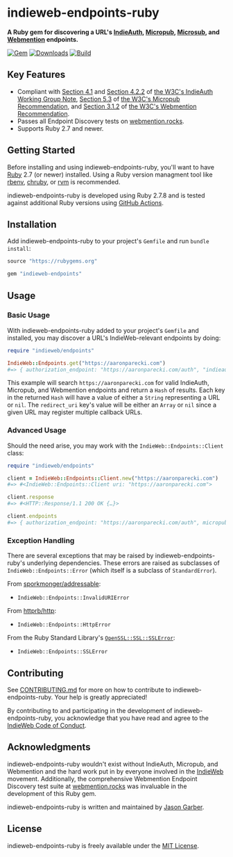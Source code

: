 # indieweb-endpoints-ruby

**A Ruby gem for discovering a URL's [IndieAuth](https://indieweb.org/IndieAuth), [Micropub](https://indieweb.org/Micropub), [Microsub](https://indieweb.org/Microsub), and [Webmention](https://indieweb.org/Webmention) endpoints.**

[![Gem](https://img.shields.io/gem/v/indieweb-endpoints.svg?logo=rubygems&style=for-the-badge)](https://rubygems.org/gems/indieweb-endpoints)
[![Downloads](https://img.shields.io/gem/dt/indieweb-endpoints.svg?logo=rubygems&style=for-the-badge)](https://rubygems.org/gems/indieweb-endpoints)
[![Build](https://img.shields.io/github/actions/workflow/status/indieweb/indieweb-endpoints-ruby/ci.yml?branch=main&logo=github&style=for-the-badge)](https://github.com/indieweb/indieweb-endpoints-ruby/actions/workflows/ci.yml)

## Key Features

- Compliant with [Section 4.1](https://www.w3.org/TR/indieauth/#discovery-by-clients) and [Section 4.2.2](https://www.w3.org/TR/indieauth/#redirect-url) of [the W3C's IndieAuth Working Group Note](https://www.w3.org/TR/indieauth/), [Section 5.3](https://www.w3.org/TR/micropub/#endpoint-discovery) of [the W3C's Micropub Recommendation](https://www.w3.org/TR/micropub/), and [Section 3.1.2](https://www.w3.org/TR/webmention/#sender-discovers-receiver-webmention-endpoint) of [the W3C's Webmention Recommendation](https://www.w3.org/TR/webmention/).
- Passes all Endpoint Discovery tests on [webmention.rocks](https://webmention.rocks).
- Supports Ruby 2.7 and newer.

## Getting Started

Before installing and using indieweb-endpoints-ruby, you'll want to have [Ruby](https://www.ruby-lang.org) 2.7 (or newer) installed. Using a Ruby version managment tool like [rbenv](https://github.com/rbenv/rbenv), [chruby](https://github.com/postmodern/chruby), or [rvm](https://github.com/rvm/rvm) is recommended.

indieweb-endpoints-ruby is developed using Ruby 2.7.8 and is tested against additional Ruby versions using [GitHub Actions](https://github.com/indieweb/indieweb-endpoints-ruby/actions).

## Installation

Add indieweb-endpoints-ruby to your project's `Gemfile` and run `bundle install`:

```ruby
source "https://rubygems.org"

gem "indieweb-endpoints"
```

## Usage

### Basic Usage

With indieweb-endpoints-ruby added to your project's `Gemfile` and installed, you may discover a URL's IndieWeb-relevant endpoints by doing:

```ruby
require "indieweb/endpoints"

IndieWeb::Endpoints.get("https://aaronparecki.com")
#=> { authorization_endpoint: "https://aaronparecki.com/auth", "indieauth-metadata": "https://aaronparecki.com/.well-known/oauth-authorization-server", micropub: "https://aaronparecki.com/micropub", microsub: "https://aperture.p3k.io/microsub/1", redirect_uri: nil, token_endpoint: "https://aaronparecki.com/auth/token", webmention: "https://webmention.io/aaronpk/webmention" }
```

This example will search `https://aaronparecki.com` for valid IndieAuth, Micropub, and Webmention endpoints and return a `Hash` of results. Each key in the returned `Hash` will have a value of either a `String` representing a URL or `nil`. The `redirect_uri` key's value will be either an `Array` or `nil` since a given URL may register multiple callback URLs.

### Advanced Usage

Should the need arise, you may work with the `IndieWeb::Endpoints::Client` class:

```ruby
require "indieweb/endpoints"

client = IndieWeb::Endpoints::Client.new("https://aaronparecki.com")
#=> #<IndieWeb::Endpoints::Client uri: "https://aaronparecki.com">

client.response
#=> #<HTTP::Response/1.1 200 OK {…}>

client.endpoints
#=> { authorization_endpoint: "https://aaronparecki.com/auth", micropub: "https://aaronparecki.com/micropub", microsub: "https://aperture.p3k.io/microsub/1", redirect_uri: nil, token_endpoint: "https://aaronparecki.com/auth/token", webmention: "https://webmention.io/aaronpk/webmention" }
```

### Exception Handling

There are several exceptions that may be raised by indieweb-endpoints-ruby's underlying dependencies. These errors are raised as subclasses of `IndieWeb::Endpoints::Error` (which itself is a subclass of `StandardError`).

From [sporkmonger/addressable](https://github.com/sporkmonger/addressable):

- `IndieWeb::Endpoints::InvalidURIError`

From [httprb/http](https://github.com/httprb/http):

- `IndieWeb::Endpoints::HttpError`

From the Ruby Standard Library's [`OpenSSL::SSL::SSLError`](https://ruby-doc.org/stdlib-2.7.8/libdoc/openssl/rdoc/OpenSSL/SSL/SSLError.html):

- `IndieWeb::Endpoints::SSLError`

## Contributing

See [CONTRIBUTING.md](https://github.com/indieweb/indieweb-endpoints-ruby/blob/main/CONTRIBUTING.md) for more on how to contribute to indieweb-endpoints-ruby. Your help is greatly appreciated!

By contributing to and participating in the development of indieweb-endpoints-ruby, you acknowledge that you have read and agree to the [IndieWeb Code of Conduct](https://indieweb.org/code-of-conduct).

## Acknowledgments

indieweb-endpoints-ruby wouldn't exist without IndieAuth, Micropub, and Webmention and the hard work put in by everyone involved in the [IndieWeb](https://indieweb.org) movement. Additionally, the comprehensive Webmention Endpoint Discovery test suite at [webmention.rocks](https://webmention.rocks) was invaluable in the development of this Ruby gem.

indieweb-endpoints-ruby is written and maintained by [Jason Garber](https://sixtwothree.org).

## License

indieweb-endpoints-ruby is freely available under the [MIT License](https://opensource.org/licenses/MIT).
